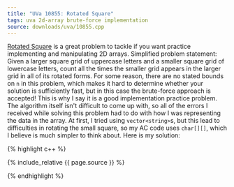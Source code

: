 ```yaml
---
title: "UVa 10855: Rotated Square"
tags: uva 2d-array brute-force implementation
source: downloads/uva/10855.cpp
---
```

[Rotated Square](https://uva.onlinejudge.org/index.php?option=com_onlinejudge&Itemid=8&category=24&page=show_problem&problem=1796) is a great problem to tackle if you want practice implementing and manipulating 2D arrays.  <!--more--> Simplified problem statement: Given a larger square grid of uppercase letters and a smaller square grid of lowercase letters, count all the times the smaller grid appears in the larger grid in all of its rotated forms. For some reason, there are no stated bounds on `n` in this problem, which makes it hard to determine whether your solution is sufficiently fast, but in this case the brute-force approach is accepted! This is why I say it is a good implementation practice problem. The algorithm itself isn't difficult to come up with, so all of the errors I received while solving this problem had to do with how I was representing the data in the array. At first, I tried using `vector<string>`s, but this lead to difficulties in rotating the small square, so my AC code uses `char[][]`, which I believe is much simpler to think about. Here is my solution:

{% highlight c++ %}

{% include_relative {{ page.source }} %}

{% endhighlight %}
